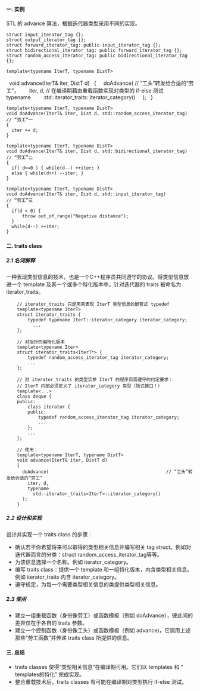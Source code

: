 #### 一. 实例
STL 的 advance 算法，根据迭代器类型采用不同的实现。  

    struct input_iterator_tag {};
    struct output_iterator_tag {};
    struct forward_iterator_tag: public input_iterator_tag {};
    struct bidirectional_iterator_tag: public forward_iterator_tag {};
    struct random_access_iterator_tag: public bidirectional_iterator_tag {};

    template<typename IterT, typename DistT>
    void advance(IterT& iter, DistT d)
    {
      doAdvance(                                            // “工头”转发给合适的“劳工”，
        iter, d,                                            // 在编译期藉由重载函数实现对类型的 if-else 测试
        typename
          std::iterator_traits<IterT>::iterator_category()
      );
    }

    template<typename IterT, typename DistT>
    void doAdvance(IterT& iter, Dist d, std::random_access_iterator_tag)  // “劳工”一
    {
      iter += d;
    }

    template<typename IterT, typename DistT>
    void doAdvance(IterT& iter, Dist d, std::bidirectional_iterator_tag)  // “劳工”二
    {
      if( d>=0 ) { while(d--) ++iter; }
      else { while(d++) --iter; }
    }

    template<typename IterT, typename DistT>
    void doAdvance(IterT& iter, Dist d, std::input_iterator_tag)          // “劳工”三
    {     
      if(d < 0) {
          throw out_of_range("Negative distance");
      }
      while(d--) ++iter;
    }

#### 二. traits class
##### 2.1 名词解释
一种表现类型信息的技术，也是一个C\+\+程序员共同遵守的协议。将类型信息放进一个 template 及其一个或多个特化版本中。针对迭代器的 traits 被命名为 iterator\_traits。

        // iterator_traits 只是用来表现 IterT 类型信息的嵌套式 typedef
        template<typename IterT>
        struct iterator_traits {
            typedef typename IterT::iterator_category iterator_category;
              ...
        };

        // 对指针的偏特化版本
        template<typename Iter>
        struct iterator_traits<IterT*> {
            typedef random_access_iterator_tag iterator_category;
            ...
        };

        // 对 iterator_traits 的类型实参 IterT 的程序员需遵守的约定要求：
        // IterT 内部必须定义了 iterator_category 类型（隐式接口！）
        template<...>
        class deque {
        public:
            class iterator {
            public:
                typedef random_access_iterator_tag iterator_category;
                ...
            };
            ...
        };

        // 使用：
        template<typename IterT, typename DistT>
        void advance(IterT& iter, DistT d)
        {
          doAdvance(                                            // “工头”转发给合适的“劳工”
            iter, d,
            typename
              std::iterator_traits<IterT>::iterator_category()
          );
        }

##### 2.2 设计和实现
设计并实现一个 traits class 的步骤：  

- 确认若干你希望将来可以取得的类型相关信息并编写相关 tag struct。例如对迭代器而言的分类：struct random_access\_iterator\_tag等等。
- 为该信息选择一个名称。例如 iterator\_category。
- 编写 traits class：提供一个 template 和一组特化版本，内含类型相关信息。例如 iterator\_traits 内含 iterator\_category。
- 遵守规定，为每一个需要类型相关信息的类提供类型相关信息。

##### 2.3 使用
- 建立一组重载函数（身份像劳工）或函数模板（例如 doAdvance），彼此间的差异仅在于各自的 traits 参数。
- 建立一个控制函数（身份像工头）或函数模板（例如 advance)，它调用上述那些“劳工函数”并传递 traits class 所提供的信息。

#### 三. 总结
- traits classes 使得“类型相关信息”在编译期可用。它们以 templates 和 “ templates的特化” 完成实现。
- 整合重载技术后，traits classes 有可能在编译期对类型执行 if-else 测试。
